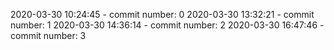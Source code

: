 2020-03-30 10:24:45 - commit number: 0
2020-03-30 13:32:21 - commit number: 1
2020-03-30 14:36:14 - commit number: 2
2020-03-30 16:47:46 - commit number: 3
